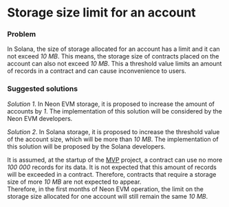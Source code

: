 # Storage size limit for an account

### Problem
In Solana, the size of storage allocated for an account has a limit and it can not exceed *10 MB*. This means, the storage size of contracts placed on the account can also not exceed *10 MB*. This a threshold value limits an amount of records in a contract and can cause inconvenience to users.

### Suggested solutions
*Solution 1*. In Neon EVM storage, it is proposed to increase the amount of accounts by *1*. The implementation of this solution will be considered by the Neon EVM developers.  

*Solution 2*. In Solana storage, it is proposed to increase the threshold value of the account size, which will be more than *10 MB*. The implementation of this solution will be proposed by the Solana developers.  


It is assumed, at the startup of the [MVP](https://doc.neonlabs.org/docs/glossary#mvp) project, a contract can use no more *100 000* records for its data. It is not expected that this amount of records will be exceeded in a contract. Therefore, contracts that require a storage size of  more *10 MB* are not expected to appear.  
Therefore, in the first months of Neon EVM operation, the limit on the storage size allocated for one account will still remain the same *10 MB*.

